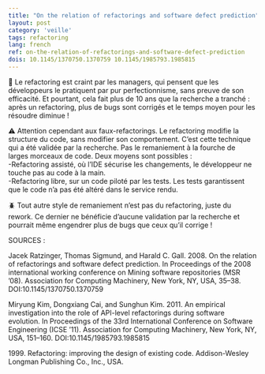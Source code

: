 ```yaml
---
title: "On the relation of refactorings and software defect prediction"
layout: post
category: 'veille'
tags: refactoring
lang: french
ref: on-the-relation-of-refactorings-and-software-defect-prediction
dois: 10.1145/1370750.1370759 10.1145/1985793.1985815
---
```


🔄 Le refactoring est craint par les managers, qui pensent que les développeurs le pratiquent par pur perfectionnisme, sans preuve de son efficacité. Et pourtant, cela fait plus de 10 ans que la recherche a tranché : après un refactoring, plus de bugs sont corrigés et le temps moyen pour les résoudre diminue !  
  
⚠️ Attention cependant aux faux-refactorings. Le refactoring modifie la structure du code, sans modifier son comportement. C’est cette technique qui a été validée par la recherche. Pas le remaniement à la fourche de larges morceaux de code. Deux moyens sont possibles :  
-Refactoring assisté, où l’IDE sécurise les changements, le développeur ne touche pas au code à la main.  
-Refactoring libre, sur un code piloté par les tests. Les tests garantissent que le code n’a pas été altéré dans le service rendu.  
  
🪲 Tout autre style de remaniement n’est pas du refactoring, juste du rework. Ce dernier ne bénéficie d’aucune validation par la recherche et pourrait même engendrer plus de bugs que ceux qu’il corrige !  

SOURCES :  
  
Jacek Ratzinger, Thomas Sigmund, and Harald C. Gall. 2008. On the relation of refactorings and software defect prediction. In Proceedings of the 2008 international working conference on Mining software repositories (MSR ’08). Association for Computing Machinery, New York, NY, USA, 35–38. DOI:10.1145/1370750.1370759 
  
Miryung Kim, Dongxiang Cai, and Sunghun Kim. 2011. An empirical investigation into the role of API-level refactorings during software evolution. In Proceedings of the 33rd International Conference on Software Engineering (ICSE ’11). Association for Computing Machinery, New York, NY, USA, 151–160. DOI:10.1145/1985793.1985815
  
1999\. Refactoring: improving the design of existing code. Addison-Wesley Longman Publishing Co., Inc., USA.